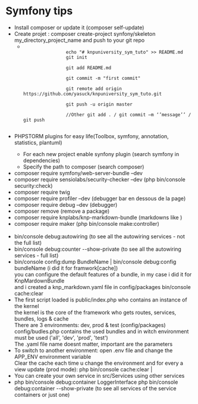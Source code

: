 <h1>Symfony tips</h1>

<ul>
    <li>Install composer or update it (composer self-update)</li>
    <li>Create projet : composer create-project synfony/skeleton my_directory_project_name and push to your git repo
        <ul>
            <li>
            <code>
                echo "# knpuniversity_sym_tuto" >> README.md
                git init <br>
                git add README.md <br>
                git commit -m "first commit" <br>
                git remote add origin https://github.com/yasuck/knpuniversity_sym_tuto.git <br>
                git push -u origin master <br>
                //Other git add . / git commit –m ‘’message’’ / git push <br>
                </code>
            </li>
        </ul>
    </li>
    <li>PHPSTORM plugins for easy life(Toolbox, symfony, annotation, statistics, plantuml)</li>
    <ul>
        <li>For each new project enable synfony plugin (search symfony in dependencies)</li>
        <li>Specify the path to composer (search composer)</li>
    </ul>
    <li>composer require symfony/web-server-bundle –dev</li>
    <li>composer require sensiolabs/security-checker –dev (php bin/console security:check)</li>
    <li>composer require twig</li>
    <li>composer require profiler –dev (debugger bar en dessous de la page)</li>
    <li>composer require debug –dev (debugger)</li>
    <li>composer remove <lib> (remove a package)</li>
    <li>composer require knplabs/knp-markdown-bundle (markdowns like <b></b>)</li>
    <li>composer require maker (php bin/console make:controller)</li>
    <br>
    <li>bin/console debug:autowiring (to see all the autowiring services - not the full list)</li>
    <li>bin/console debug:counter --show-private (to see all the autowiring services - full list)</li>
    <li>
    bin/console config:dump BundleName | bin/console debug:config bundleName (i did it for framwork[cache])<br>
    you can configure the default features of a bundle, in my case i did it for KnpMardownBundle <br>
    and i created a knp_markdown.yaml file in config/packages
    bin/console cache:clear
    </li>
    <li>
    The first script loaded is public/index.php who contains an instance of the kernel<br>
    the kernel is the core of the framework who gets routes, services, bundles, logs & cache<br>
    There are 3 environments: dev, prod & test (config/packages)<br>
    config/budles.php contains the used bundles and in witch environment must be used ('all', 'dev', 'prod', 'test')<br>
    The .yaml file name doesnt matter, important are the parameters
    </li>
    <li>
    To switch to another environment: open .env file and change the APP_ENV environment variable<br>
    Clear the cache each time u change the environment and for every a view update (prod mode): php bin/console cache:clear | <warmup><br>
    </li>
    <li>
    You can create your own service in src/Services using other services
    </li>
    <li>
    php bin/console debug:container LoggerInterface 
    php bin/console debug:container --show-private <container_name> (to see all services of the service containers or just one)
    

</ul>
